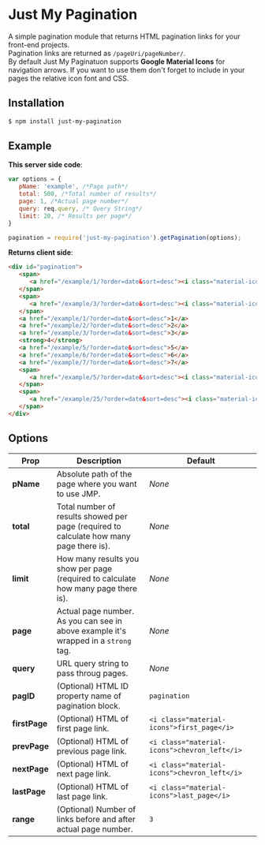 # Just My Pagination

A simple pagination module that returns HTML pagination links for your front-end projects.  
Pagination links are returned as `/pageUri/pageNumber/`.  
By default Just My Paginatuon supports **Google Material Icons** for navigation arrows. If you want to use them don't forget to include in your pages the relative icon font and CSS.

## Installation

```bash
$ npm install just-my-pagination
```

## Example

**This server side code**:

```javascript
var options = {
   pName: 'example', /*Page path*/
   total: 500, /*Total number of results*/
   page: 1, /*Actual page number*/
   query: req.query, /* Query String*/
   limit: 20, /* Results per page*/
}

pagination = require('just-my-pagination').getPagination(options);
```

**Returns client side**:
```html
<div id="pagination">
   <span>
      <a href="/example/1/?order=date&sort=desc"><i class="material-icons">first_page</i></a>
   </span>
   <span>
      <a href="/example/3/?order=date&sort=desc"><i class="material-icons">chevron_left</i></a>
   </span>
   <a href="/example/1/?order=date&sort=desc">1</a>
   <a href="/example/2/?order=date&sort=desc">2</a>
   <a href="/example/3/?order=date&sort=desc">3</a>
   <strong>4</strong>
   <a href="/example/5/?order=date&sort=desc">5</a>
   <a href="/example/6/?order=date&sort=desc">6</a>
   <a href="/example/7/?order=date&sort=desc">7</a>
   <span>
      <a href="/example/5/?order=date&sort=desc"><i class="material-icons">chevron_right</i></a>
   </span>
   <span>
      <a href="/example/25/?order=date&sort=desc"><i class="material-icons">last_page</i></a>
   </span>
</div>
```

## Options

| Prop | Description | Default |
|---|---|---|
| **pName** | Absolute path of the page where you want to use JMP. | *None* |
| **total** | Total number of results showed per page (required to calculate how many page there is). | *None* |
| **limit** | How many results you show per page (required to calculate how many page there is). | *None* |
| **page** | Actual page number. As you can see in above example it's wrapped in a `strong` tag. | *None* |
| **query** | URL query string to pass throug pages. | *None* |
| **pagID** | (Optional) HTML ID property name of pagination block. | `pagination` |
| **firstPage** | (Optional) HTML of first page link. | `<i class="material-icons">first_page</i>` |
| **prevPage** | (Optional) HTML of previous page link. | `<i class="material-icons">chevron_left</i>` |
| **nextPage** | (Optional) HTML of next page link. | `<i class="material-icons">chevron_left</i>` |
| **lastPage** | (Optional) HTML of last page link. | `<i class="material-icons">last_page</i>` |
| **range** | (Optional) Number of links before and after actual page number. |  `3` |
